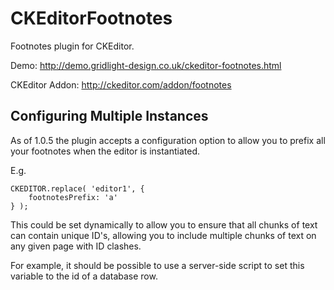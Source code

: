 CKEditorFootnotes
==================

Footnotes plugin for CKEditor.

Demo: http://demo.gridlight-design.co.uk/ckeditor-footnotes.html

CKEditor Addon: http://ckeditor.com/addon/footnotes

Configuring Multiple Instances
-------------

As of 1.0.5 the plugin accepts a configuration option to allow you to prefix all your footnotes when the editor is instantiated.

E.g.

~~~~~~
CKEDITOR.replace( 'editor1', {
    footnotesPrefix: 'a'
} );
~~~~~~

This could be set dynamically to allow you to ensure that all chunks of text can contain unique ID's, allowing you to include multiple chunks of text on any given page with ID clashes.

For example, it should be possible to use a server-side script to set this variable to the id of a database row.
